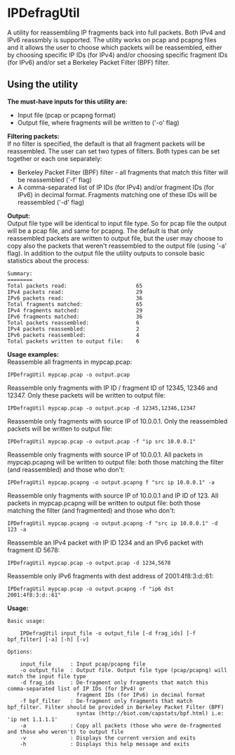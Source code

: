 IPDefragUtil
============

A utility for reassembling IP fragments back into full packets. Both IPv4 and IPv6 reassmbly is supported. 
The utility works on pcap and pcapng files and it allows the user to choose which packets will be reassembled, either by choosing
specific IP IDs (for IPv4) and/or choosing specific fragment IDs (for IPv6) and/or set a Berkeley Packet Filter (BPF) filter.


Using the utility
-----------------
**The must-have inputs for this utility are:**  
- Input file (pcap or pcapng format)
- Output file, where fragments will be written to ('-o' flag)

**Filtering packets:**  
If no filter is specified, the default is that all fragment packets will be reassembled.
The user can set two types of filters. Both types can be set together or each one separately:
- Berkeley Packet Filter (BPF) filter - all fragments that match this filter will be reassembled ('-f' flag)
- A comma-separated list of IP IDs (for IPv4) and/or fragment IDs (for IPv6) in decimal format. Fragments matching one of these IDs will be reassembled ('-d' flag)

**Output:**  
Output file type will be identical to input file type. So for pcap file the output will be a pcap file, and same for pcapng.
The default is that only reassembled packets are written to output file, but the user may choose to copy also the packets 
that weren't reassembled to the output file (using '-a' flag).
In addition to the output file the utility outputs to console basic statistics about the process:  

	Summary:
	========
	Total packets read:                      65
	IPv4 packets read:                       29
	IPv6 packets read:                       36
	Total fragments matched:                 65
	IPv4 fragments matched:                  29
	IPv6 fragments matched:                  36
	Total packets reassembled:               6
	IPv4 packets reassembled:                2
	IPv6 packets reassembled:                4
	Total packets written to output file:    6


**Usage examples:**  
Reassemble all fragments in mypcap.pcap:  

	IPDefragUtil mypcap.pcap -o output.pcap
	
Reassemble only fragments with IP ID / fragment ID of 12345, 12346 and 12347. Only these packets will be written to output file:  

	IPDefragUtil mypcap.pcap -o output.pcap -d 12345,12346,12347

Reassemble only fragments with source IP of 10.0.0.1. Only the reassembled packets will be written to output file:  

	IPDefragUtil mypcap.pcap -o output.pcap -f "ip src 10.0.0.1"
	
Reassemble only fragments with source IP of 10.0.0.1. All packets in mypcap.pcapng will be written to output file: both those matching the 
filter (and reassembled) and those who don't:  

	IPDefragUtil mypcap.pcapng -o output.pcapng f "src ip 10.0.0.1" -a

Reassemble only fragments with source IP of 10.0.0.1 and IP ID of 123. All packets in mypcap.pcapng will be written to output file: both those
matching the filter (and fragmented) and those who don't:  

	IPDefragUtil mypcap.pcapng -o output.pcapng -f "src ip 10.0.0.1" -d 123 -a

Reassemble an IPv4 packet with IP ID 1234 and an IPv6 packet with fragment ID 5678:  

	IPDefragUtil mypcap.pcap -o output.pcap -d 1234,5678

Reassemble only IPv6 fragments with dest address of 2001:4f8:3:d::61:  

	IPDefragUtil mypcap.pcap -o output.pcapng -f "ip6 dst 2001:4f8:3:d::61"


**Usage:**  

	Basic usage:
	
		IPDefragUtil input_file -o output_file [-d frag_ids] [-f bpf_filter] [-a] [-h] [-v]

	Options:

	    input_file      : Input pcap/pcapng file
	    -o output_file  : Output file. Output file type (pcap/pcapng) will match the input file type
	    -d frag_ids     : De-fragment only fragments that match this comma-separated list of IP IDs (for IPv4) or
	                      fragment IDs (for IPv6) in decimal format
	    -f bpf_filter   : De-fragment only fragments that match bpf_filter. Filter should be provided in Berkeley Packet Filter (BPF)
	                      syntax (http://biot.com/capstats/bpf.html) i.e: 'ip net 1.1.1.1'
	    -a              : Copy all packets (those who were de-fragmented and those who weren't) to output file
	    -v              : Displays the current version and exits
	    -h              : Displays this help message and exits
